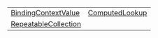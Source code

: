 |                                                                                                                            |                                                                                                                |
| -------------------------------------------------------------------------------------------------------------------------- | -------------------------------------------------------------------------------------------------------------- |
| [BindingContextValue](https://hamedfathi.gitbook.io/aurelia-2-doc-api/runtime/observation/typealias/bindingcontextvalue)   | [ComputedLookup](https://hamedfathi.gitbook.io/aurelia-2-doc-api/runtime/observation/typealias/computedlookup) |
| [RepeatableCollection](https://hamedfathi.gitbook.io/aurelia-2-doc-api/runtime/observation/typealias/repeatablecollection) |                                                                                                                |